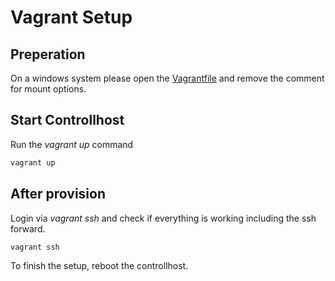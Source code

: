 # Vagrant Setup

## Preperation
On a windows system please open the [Vagrantfile][file] and remove the comment for mount options.

## Start Controllhost
Run the *vagrant up* command

```bash
vagrant up
```

## After provision
Login via *vagrant ssh* and check if everything is working including the ssh forward.

```bash
vagrant ssh
```

To finish the setup, reboot the controllhost.

[//]: # (Links used in the document.)
[file]: Vagrantfile